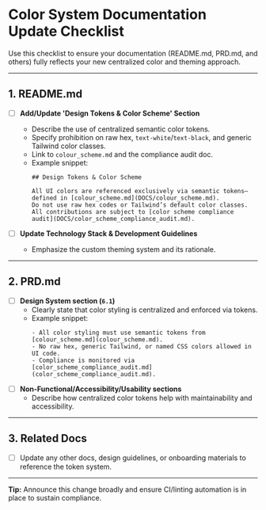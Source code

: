 # Color System Documentation Update Checklist

Use this checklist to ensure your documentation (README.md, PRD.md, and others) fully reflects your new centralized color and theming approach.

---

## 1. README.md

- [ ] **Add/Update 'Design Tokens & Color Scheme' Section**
  - Describe the use of centralized semantic color tokens.
  - Specify prohibition on raw hex, `text-white`/`text-black`, and generic Tailwind color classes.
  - Link to `colour_scheme.md` and the compliance audit doc.
  - Example snippet:
    ```
    ## Design Tokens & Color Scheme

    All UI colors are referenced exclusively via semantic tokens—defined in [colour_scheme.md](DOCS/colour_scheme.md).  
    Do not use raw hex codes or Tailwind’s default color classes.  
    All contributions are subject to [color scheme compliance audit](DOCS/color_scheme_compliance_audit.md).
    ```

- [ ] **Update Technology Stack & Development Guidelines**
  - Emphasize the custom theming system and its rationale.

---

## 2. PRD.md

- [ ] **Design System section (`6.1`)**
  - Clearly state that color styling is centralized and enforced via tokens.
  - Example snippet:
    ```
    - All color styling must use semantic tokens from [colour_scheme.md](colour_scheme.md).
    - No raw hex, generic Tailwind, or named CSS colors allowed in UI code.
    - Compliance is monitored via [color_scheme_compliance_audit.md](color_scheme_compliance_audit.md).
    ```
- [ ] **Non-Functional/Accessibility/Usability sections**
  - Describe how centralized color tokens help with maintainability and accessibility.

---

## 3. Related Docs

- [ ] Update any other docs, design guidelines, or onboarding materials to reference the token system.

---

**Tip:** Announce this change broadly and ensure CI/linting automation is in place to sustain compliance.